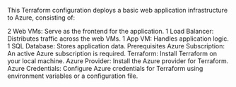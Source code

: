 This Terraform configuration deploys a basic web application infrastructure to Azure, consisting of:

2 Web VMs: Serve as the frontend for the application.
1 Load Balancer: Distributes traffic across the web VMs.
1 App VM: Handles application logic.
1 SQL Database: Stores application data.
Prerequisites
Azure Subscription: An active Azure subscription is required.
Terraform: Install Terraform on your local machine.
Azure Provider: Install the Azure provider for Terraform.
Azure Credentials: Configure Azure credentials for Terraform using environment variables or a configuration file.